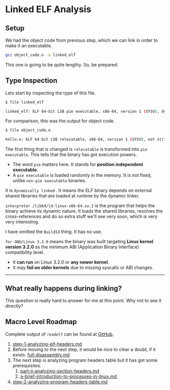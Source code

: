 # Linked ELF Analysis

## Setup

We had the object code from previous step, which we can link in order to make it an executable.

```bash
gcc object_code.o -o linked_elf
```

This one is going to be quite lengthy. So, be prepared.

## Type Inspection

Lets start by inspecting the type of this file.

```bash
$ file linked_elf

linked_elf: ELF 64-bit LSB pie executable, x86-64, version 1 (SYSV), dynamically linked, interpreter /lib64/ld-linux-x86-64.so.2, for GNU/Linux 3.2.0, not stripped
```

For comparison, this was the output for object code.

```bash
$ file object_code.o

hello.o: ELF 64-bit LSB relocatable, x86-64, version 1 (SYSV), not stripped
```

The first thing that is changed is `relocatable` is transformed into `pie executable`. This tells that the binary has got execution powers.

* The word `pie` matters here. It stands for **position independent executable**.
* A `pie executable` is loaded randomly in the memory. It is not fixed, unlike `non-pie executable` binaries.

It is `dynamically linked` . It means the ELF binary depends on external shared libraries that are loaded at runtime by the dynamic linker.

`interpreter /lib64/ld-linux-x86-64.so.2` is the program that helps the binary achieve its dynamic nature. It loads the shared libraries, resolves the cross-references and do so extra stuff we'll see very soon, which is very very interesting.

I have omitted the `BuildId` thing. It has no use.

`for GNU/Linux 3.2.0` means the binary was built targeting **Linux kernel version 3.2.0** as the minimum ABI (Application Binary Interface) compatibility level.

* It **can run** on Linux 3.2.0 or **any newer kernel**.
* It may **fail on older kernels** due to missing syscalls or ABI changes.

***

## What really happens during linking?

This question is really hard to answer for me at this point. Why not to see it directly?

## Macro Level Roadmap

Complete output of `readelf` can be found at [GitHub](https://github.com/hi-anki/reverse-engineering/blob/main/program1/assets/complete_elf_headers).

1. [step-1-analyzing-elf-headers.md](step-1-analyzing-elf-headers.md "mention")
2. Before moving to the next step, it would be nice to clear a doubt, if it exists. [full-disassembly.md](full-disassembly.md "mention")
3. The next step is analyzing program headers table but it has got some prerequisites.
   1. [part-ii-analyzing-section-headers.md](part-ii-analyzing-section-headers.md "mention")
   2. [a-brief-introduction-to-processes-in-linux.md](../a-brief-introduction-to-processes-in-linux.md "mention")
4. [step-2-analyzing-program-headers-table.md](step-2-analyzing-program-headers-table.md "mention")



